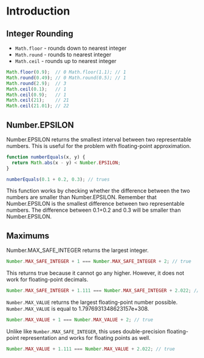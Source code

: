 # Introduction

## Integer Rounding

- `Math.floor` - rounds down to nearest integer
- `Math.round` - rounds to nearest integer
- `Math.ceil`  - rounds up to nearest integer

```js
Math.floor(0.9);  // 0 Math.floor(1.1); // 1
Math.round(0.49); // 0 Math.round(0.5); // 1
Math.round(2.9);  // 3
Math.ceil(0.1);   // 1 
Math.ceil(0.9);   // 1 
Math.ceil(21);    // 21
Math.ceil(21.01); // 22
```

## Number.EPSILON

Number.EPSILON returns the smallest interval between two representable numbers. This is useful for the problem with floating-point approximation.

```js
function numberEquals(x, y) {
  return Math.abs(x - y) < Number.EPSILON;
}

numberEquals(0.1 + 0.2, 0.3); // trues
```

This function works by checking whether the difference between the two numbers are smaller than Number.EPSILON. Remember that Number.EPSILON is the smallest difference between two representable numbers. The difference between 0.1+0.2 and 0.3 will be smaller than Number.EPSILON.

## Maximums

Number.MAX_SAFE_INTEGER returns the largest integer.

```js
Number.MAX_SAFE_INTEGER + 1 === Number.MAX_SAFE_INTEGER + 2; // true
```

This returns true because it cannot go any higher. However, it does not work for floating-point decimals.

```js
Number.MAX_SAFE_INTEGER + 1.111 === Number.MAX_SAFE_INTEGER + 2.022; // false
```

`Number.MAX_VALUE` returns the largest floating-point number possible.  
`Number.MAX_VALUE` is equal to 1.7976931348623157e+308.

```js
Number.MAX_VALUE + 1 === Number.MAX_VALUE + 2; // true
```

Unlike like `Number.MAX_SAFE_INTEGER`, this uses double-precision floating-point
representation and works for floating points as well.

```js
Number.MAX_VALUE + 1.111 === Number.MAX_VALUE + 2.022; // true
```
